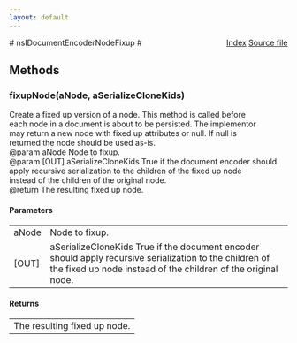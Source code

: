 ```yaml
---
layout: default
---
```

<div class='links' style='float:right'><a href="../index.html">Index</a>
<a href="http://dxr.mozilla.org/mozilla-central/source/dom/base/nsIDocumentEncoder.idl">Source file</a>
</div>
# nsIDocumentEncoderNodeFixup #

## Methods ##

### fixupNode(aNode, aSerializeCloneKids) ###
  
Create a fixed up version of a node. This method is called before  
each node in a document is about to be persisted. The implementor  
may return a new node with fixed up attributes or null. If null is  
returned the node should be used as-is.  
@param aNode Node to fixup.  
@param [OUT] aSerializeCloneKids True if the document encoder should  
apply recursive serialization to the children of the fixed up node  
instead of the children of the original node.  
@return The resulting fixed up node.  
  

#### Parameters ####

<table>

<tr>
<td>aNode</td>
<td>Node to fixup.  
</td>
</tr>

<tr>
<td>[OUT]</td>
<td>aSerializeCloneKids True if the document encoder should  
apply recursive serialization to the children of the fixed up node  
instead of the children of the original node.  
</td>
</tr>

</table>

#### Returns ####

<table>

<tr>
<td>The resulting fixed up node.  
</td>
</tr>

</table>
